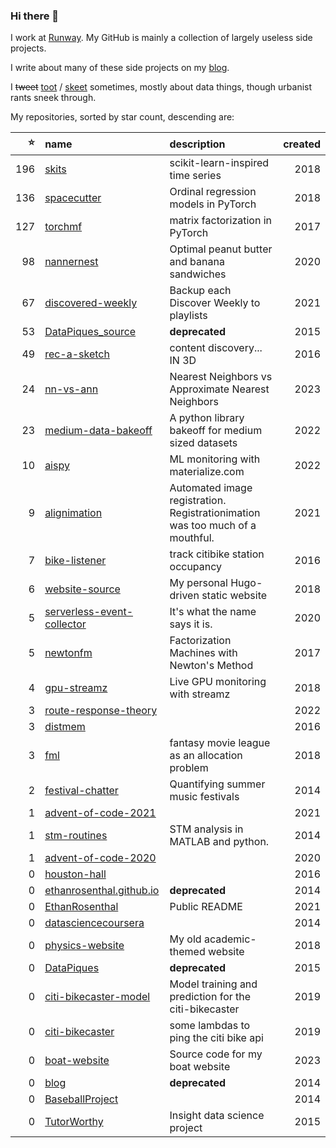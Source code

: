 ### Hi there 👋

I work at [Runway](https://runwayml.com/). My GitHub is mainly a collection of largely useless side projects.

I write about many of these side projects on my [blog](https://www.ethanrosenthal.com).

I ~~tweet~~ [toot](https://recsys.social/@ethanrosenthal) / [skeet](https://bsky.app/profile/ethanrosenthal.com) sometimes, mostly about data things, though urbanist rants sneek through.

My repositories, sorted by star count, descending are:

<!-- BEGIN LIST -->
|   ⭐ | name                                                                                       | description                                                                   |   created |
|----:|:-------------------------------------------------------------------------------------------|:------------------------------------------------------------------------------|----------:|
| 196 | [skits](https://github.com/EthanRosenthal/skits)                                           | scikit-learn-inspired time series                                             |      2018 |
| 136 | [spacecutter](https://github.com/EthanRosenthal/spacecutter)                               | Ordinal regression models in PyTorch                                          |      2018 |
| 127 | [torchmf](https://github.com/EthanRosenthal/torchmf)                                       | matrix factorization in PyTorch                                               |      2017 |
|  98 | [nannernest](https://github.com/EthanRosenthal/nannernest)                                 | Optimal peanut butter and banana sandwiches                                   |      2020 |
|  67 | [discovered-weekly](https://github.com/EthanRosenthal/discovered-weekly)                   | Backup each Discover Weekly to playlists                                      |      2021 |
|  53 | [DataPiques_source](https://github.com/EthanRosenthal/DataPiques_source)                   | **deprecated**                                                                |      2015 |
|  49 | [rec-a-sketch](https://github.com/EthanRosenthal/rec-a-sketch)                             | content discovery... IN 3D                                                    |      2016 |
|  24 | [nn-vs-ann](https://github.com/EthanRosenthal/nn-vs-ann)                                   | Nearest Neighbors vs Approximate Nearest Neighbors                            |      2023 |
|  23 | [medium-data-bakeoff](https://github.com/EthanRosenthal/medium-data-bakeoff)               | A python library bakeoff for medium sized datasets                            |      2022 |
|  10 | [aispy](https://github.com/EthanRosenthal/aispy)                                           | ML monitoring with materialize.com                                            |      2022 |
|   9 | [alignimation](https://github.com/EthanRosenthal/alignimation)                             | Automated image registration. Registrationimation was too much of a mouthful. |      2021 |
|   7 | [bike-listener](https://github.com/EthanRosenthal/bike-listener)                           | track citibike station occupancy                                              |      2016 |
|   6 | [website-source](https://github.com/EthanRosenthal/website-source)                         | My personal Hugo-driven static website                                        |      2018 |
|   5 | [serverless-event-collector](https://github.com/EthanRosenthal/serverless-event-collector) | It's what the name says it is.                                                |      2020 |
|   5 | [newtonfm](https://github.com/EthanRosenthal/newtonfm)                                     | Factorization Machines with Newton's Method                                   |      2017 |
|   4 | [gpu-streamz](https://github.com/EthanRosenthal/gpu-streamz)                               | Live GPU monitoring with streamz                                              |      2018 |
|   3 | [route-response-theory](https://github.com/EthanRosenthal/route-response-theory)           |                                                                               |      2022 |
|   3 | [distmem](https://github.com/EthanRosenthal/distmem)                                       |                                                                               |      2016 |
|   3 | [fml](https://github.com/EthanRosenthal/fml)                                               | fantasy movie league as an allocation problem                                 |      2018 |
|   2 | [festival-chatter](https://github.com/EthanRosenthal/festival-chatter)                     | Quantifying summer music festivals                                            |      2014 |
|   1 | [advent-of-code-2021](https://github.com/EthanRosenthal/advent-of-code-2021)               |                                                                               |      2021 |
|   1 | [stm-routines](https://github.com/EthanRosenthal/stm-routines)                             | STM analysis in MATLAB and python.                                            |      2014 |
|   1 | [advent-of-code-2020](https://github.com/EthanRosenthal/advent-of-code-2020)               |                                                                               |      2020 |
|   0 | [houston-hall](https://github.com/EthanRosenthal/houston-hall)                             |                                                                               |      2016 |
|   0 | [ethanrosenthal.github.io](https://github.com/EthanRosenthal/ethanrosenthal.github.io)     | **deprecated**                                                                |      2014 |
|   0 | [EthanRosenthal](https://github.com/EthanRosenthal/EthanRosenthal)                         | Public README                                                                 |      2021 |
|   0 | [datasciencecoursera](https://github.com/EthanRosenthal/datasciencecoursera)               |                                                                               |      2014 |
|   0 | [physics-website](https://github.com/EthanRosenthal/physics-website)                       | My old academic-themed website                                                |      2018 |
|   0 | [DataPiques](https://github.com/EthanRosenthal/DataPiques)                                 | **deprecated**                                                                |      2015 |
|   0 | [citi-bikecaster-model](https://github.com/EthanRosenthal/citi-bikecaster-model)           | Model training and prediction for the citi-bikecaster                         |      2019 |
|   0 | [citi-bikecaster](https://github.com/EthanRosenthal/citi-bikecaster)                       | some lambdas to ping the citi bike api                                        |      2019 |
|   0 | [boat-website](https://github.com/EthanRosenthal/boat-website)                             | Source code for my boat website                                               |      2023 |
|   0 | [blog](https://github.com/EthanRosenthal/blog)                                             | **deprecated**                                                                |      2014 |
|   0 | [BaseballProject](https://github.com/EthanRosenthal/BaseballProject)                       |                                                                               |      2014 |
|   0 | [TutorWorthy](https://github.com/EthanRosenthal/TutorWorthy)                               | Insight data science project                                                  |      2015 |
<!-- END LIST -->

